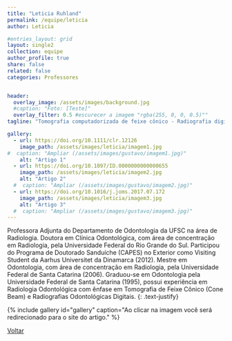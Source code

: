 ```yaml
---
title: "Leticia Ruhland"
permalink: /equipe/leticia
author: Leticia

#entries_layout: grid
layout: single2
collection: equipe
author_profile: true
share: false
related: false
categories: Professores


header:
  overlay_image: /assets/images/background.jpg
  #caption: "Foto: [Teste]"
  overlay_filter: 0.5 #escurecer a imagem "rgba(255, 0, 0, 0.5)""
tagline: "Tomografia computadorizada de feixe cônico - Radiografia digital - Planejamento de implantes" #as 3 palavras "um - dois - tres"

gallery:
  - url: https://doi.org/10.1111/clr.12126
    image_path: /assets/images/leticia/imagem1.jpg
#  caption: "Ampliar (/assets/images/gustavo/imagem1.jpg)"
    alt: "Artigo 1"
  - url: https://doi.org/10.1097/ID.0000000000000655
    image_path: /assets/images/leticia/imagem2.jpg
    alt: "Artigo 2"
  #  caption: "Ampliar (/assets/images/gustavo/imagem2.jpg)"
  - url: https://doi.org/10.1016/j.joms.2017.07.172
    image_path: /assets/images/leticia/imagem3.jpg
    alt: "Artigo 3"
  #  caption: "Ampliar (/assets/images/gustavo/imagem3.jpg)"
---
```

Professora Adjunta do Departamento de Odontologia da UFSC na área de Radiologia. Doutora em Clínica Odontológica, com área de concentração em Radiologia, pela Universidade Federal do Rio Grande do Sul. Participou do Programa de Doutorado Sanduíche (CAPES) no Exterior como Visiting Student da Aarhus Universitet da Dinamarca (2012). Mestre em Odontologia, com área de concentração em Radiologia, pela Universidade Federal de Santa Catarina (2006). Graduou-se em Odontologia pela Universidade Federal de Santa Catarina (1995), possui experiência em Radiologia Odontológica com ênfase em Tomografia de Feixe Cônico (Cone Beam) e Radiografias Odontológicas Digitais.
{: .text-justify}

{% include gallery id="gallery" caption="Ao clicar na imagem você será redirecionado para o site do artigo." %}

<a href="/laces/equipe" class="btn btn--danger">Voltar</a>
